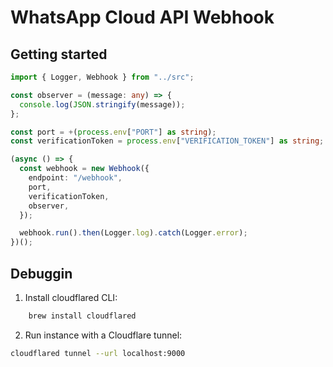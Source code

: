 # WhatsApp Cloud API Webhook

## Getting started

```typescript
import { Logger, Webhook } from "../src";

const observer = (message: any) => {
  console.log(JSON.stringify(message));
};

const port = +(process.env["PORT"] as string);
const verificationToken = process.env["VERIFICATION_TOKEN"] as string;

(async () => {
  const webhook = new Webhook({
    endpoint: "/webhook",
    port,
    verificationToken,
    observer,
  });

  webhook.run().then(Logger.log).catch(Logger.error);
})();
```

## Debuggin

1. Install cloudflared CLI:

```sh
    brew install cloudflared
```

2. Run instance with a Cloudflare tunnel:

```sh
cloudflared tunnel --url localhost:9000   
```
